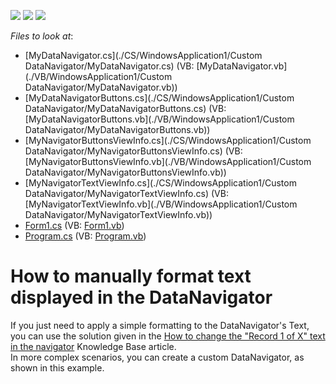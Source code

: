 <!-- default badges list -->
![](https://img.shields.io/endpoint?url=https://codecentral.devexpress.com/api/v1/VersionRange/128621777/13.1.4%2B)
[![](https://img.shields.io/badge/Open_in_DevExpress_Support_Center-FF7200?style=flat-square&logo=DevExpress&logoColor=white)](https://supportcenter.devexpress.com/ticket/details/E3054)
[![](https://img.shields.io/badge/📖_How_to_use_DevExpress_Examples-e9f6fc?style=flat-square)](https://docs.devexpress.com/GeneralInformation/403183)
<!-- default badges end -->
<!-- default file list -->
*Files to look at*:

* [MyDataNavigator.cs](./CS/WindowsApplication1/Custom DataNavigator/MyDataNavigator.cs) (VB: [MyDataNavigator.vb](./VB/WindowsApplication1/Custom DataNavigator/MyDataNavigator.vb))
* [MyDataNavigatorButtons.cs](./CS/WindowsApplication1/Custom DataNavigator/MyDataNavigatorButtons.cs) (VB: [MyDataNavigatorButtons.vb](./VB/WindowsApplication1/Custom DataNavigator/MyDataNavigatorButtons.vb))
* [MyNavigatorButtonsViewInfo.cs](./CS/WindowsApplication1/Custom DataNavigator/MyNavigatorButtonsViewInfo.cs) (VB: [MyNavigatorButtonsViewInfo.vb](./VB/WindowsApplication1/Custom DataNavigator/MyNavigatorButtonsViewInfo.vb))
* [MyNavigatorTextViewInfo.cs](./CS/WindowsApplication1/Custom DataNavigator/MyNavigatorTextViewInfo.cs) (VB: [MyNavigatorTextViewInfo.vb](./VB/WindowsApplication1/Custom DataNavigator/MyNavigatorTextViewInfo.vb))
* [Form1.cs](./CS/WindowsApplication1/Form1.cs) (VB: [Form1.vb](./VB/WindowsApplication1/Form1.vb))
* [Program.cs](./CS/WindowsApplication1/Program.cs) (VB: [Program.vb](./VB/WindowsApplication1/Program.vb))
<!-- default file list end -->
# How to manually format text displayed in the DataNavigator


<p>If you just need to apply a simple formatting to the DataNavigator's Text, you can use the solution given in the <a href="https://www.devexpress.com/Support/Center/p/A132">How to change the "Record 1 of X" text in the navigator</a> Knowledge Base article.<br />
In more complex scenarios, you can create a custom DataNavigator, as shown in this  example.</p>

<br/>


